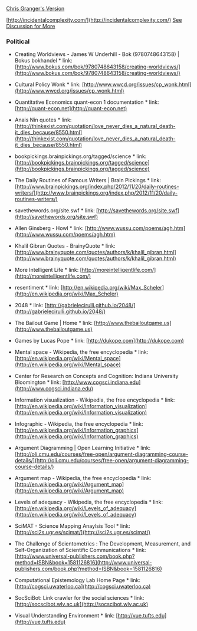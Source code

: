 <!-- 
.. title: Unsorted_Links
.. slug: unsorted_links
.. date: 2015-09-10 15:19:52 UTC-04:00
.. tags: 
.. category: 
.. link: 
.. description: 
.. type: text
-->



[Chris Granger's Version](http://www.chris-granger.com/2012/02/26/connecting-to-your-creation/)


[http://incidentalcomplexity.com/](http://incidentalcomplexity.com/)
[See Discussion for More](https://news.ycombinator.com/item?id=3713314)


### Political

*    Creating Worldviews - James W Underhill - Bok (9780748643158) | Bokus bokhandel
    *    link: [http://www.bokus.com/bok/9780748643158/creating-worldviews/](http://www.bokus.com/bok/9780748643158/creating-worldviews/)

*    Cultural Policy Wonk
    *    link: [http://www.wwcd.org/issues/cp_wonk.html](http://www.wwcd.org/issues/cp_wonk.html)

*    Quantitative Economics  quant-econ 1 documentation
    *    link: [http://quant-econ.net](http://quant-econ.net)





*    Anais Nin quotes
    *    link: [http://thinkexist.com/quotation/love_never_dies_a_natural_death-it_dies_because/8550.html](http://thinkexist.com/quotation/love_never_dies_a_natural_death-it_dies_because/8550.html)




*    bookpickings.brainpickings.org/tagged/science
    *    link: [http://bookpickings.brainpickings.org/tagged/science](http://bookpickings.brainpickings.org/tagged/science)

*    The Daily Routines of Famous Writers | Brain Pickings
    *    link: [http://www.brainpickings.org/index.php/2012/11/20/daily-routines-writers/](http://www.brainpickings.org/index.php/2012/11/20/daily-routines-writers/)

*    savethewords.org/site.swf
    *    link: [http://savethewords.org/site.swf](http://savethewords.org/site.swf)

*    Allen Ginsberg - Howl
    *    link: [http://www.wussu.com/poems/agh.htm](http://www.wussu.com/poems/agh.htm)

*    Khalil Gibran Quotes - BrainyQuote
    *    link: [http://www.brainyquote.com/quotes/authors/k/khalil_gibran.html](http://www.brainyquote.com/quotes/authors/k/khalil_gibran.html)

*    More Intelligent Life
    *    link: [http://moreintelligentlife.com/](http://moreintelligentlife.com/)

*    resentiment
    *    link: [http://en.wikipedia.org/wiki/Max_Scheler](http://en.wikipedia.org/wiki/Max_Scheler)

*    2048
    *    link: [http://gabrielecirulli.github.io/2048/](http://gabrielecirulli.github.io/2048/)

*    The Bailout Game | Home
    *    link: [http://www.thebailoutgame.us](http://www.thebailoutgame.us)

*    Games by Lucas Pope
    *    link: [http://dukope.com](http://dukope.com)


*    Mental space - Wikipedia, the free encyclopedia
    *    link: [http://en.wikipedia.org/wiki/Mental_space](http://en.wikipedia.org/wiki/Mental_space)

*    Center for Research on Concepts and Cognition: Indiana University Bloomington
    *    link: [http://www.cogsci.indiana.edu](http://www.cogsci.indiana.edu)




*    Information visualization - Wikipedia, the free encyclopedia
    *    link: [http://en.wikipedia.org/wiki/Information_visualization](http://en.wikipedia.org/wiki/Information_visualization)

*    Infographic - Wikipedia, the free encyclopedia
    *    link: [http://en.wikipedia.org/wiki/Information_graphics](http://en.wikipedia.org/wiki/Information_graphics)

*    Argument Diagramming | Open Learning Initiative
    *    link: [http://oli.cmu.edu/courses/free-open/argument-diagramming-course-details/](http://oli.cmu.edu/courses/free-open/argument-diagramming-course-details/)


*    Argument map - Wikipedia, the free encyclopedia
    *    link: [http://en.wikipedia.org/wiki/Argument_map](http://en.wikipedia.org/wiki/Argument_map)


*    Levels of adequacy - Wikipedia, the free encyclopedia
    *    link: [http://en.wikipedia.org/wiki/Levels_of_adequacy](http://en.wikipedia.org/wiki/Levels_of_adequacy)

*    SciMAT - Science Mapping Anaylsis Tool
    *    link: [http://sci2s.ugr.es/scimat/](http://sci2s.ugr.es/scimat/)

*    The Challenge of Scientometrics : The Development, Measurement, and Self-Organization of Scientific Communications
    *    link: [http://www.universal-publishers.com/book.php?method=ISBN&book=1581126816](http://www.universal-publishers.com/book.php?method=ISBN&book=1581126816)

*    Computational Epistemology Lab Home Page
    *    link: [http://cogsci.uwaterloo.ca](http://cogsci.uwaterloo.ca)

*    SocSciBot: Link crawler for the social sciences
    *    link: [http://socscibot.wlv.ac.uk](http://socscibot.wlv.ac.uk)

*    Visual Understanding Environment
    *    link: [http://vue.tufts.edu](http://vue.tufts.edu)

